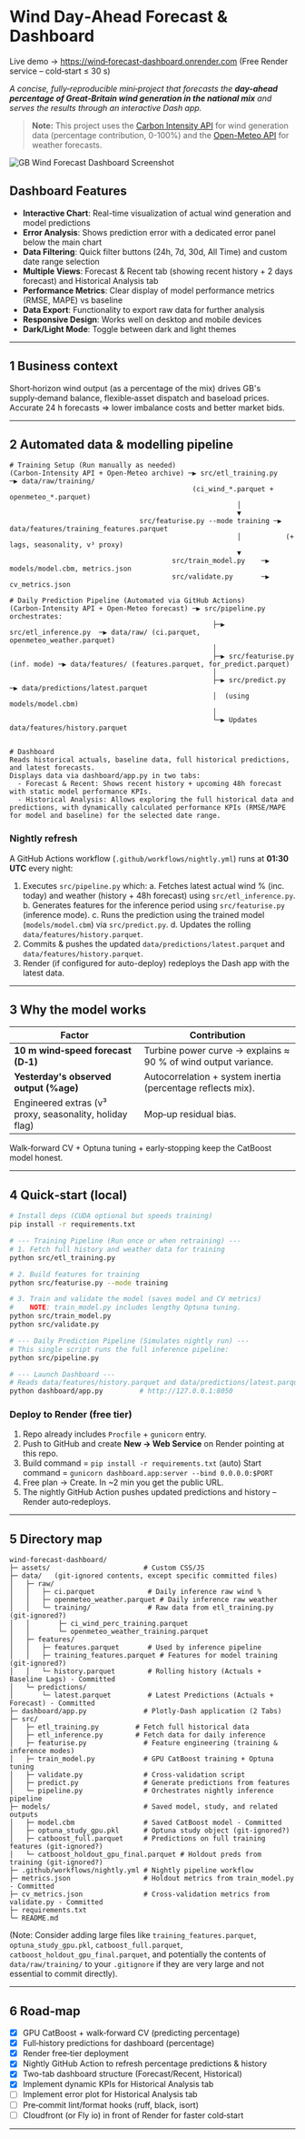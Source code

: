 # Wind Day‑Ahead Forecast & Dashboard

Live demo → [https://wind‑forecast-dashboard.onrender.com](https://wind‑forecast-dashboard.onrender.com)  (Free Render service – cold‑start ≤ 30 s)

*A concise, fully‑reproducible mini‑project that forecasts the **day‑ahead percentage of Great‑Britain wind generation in the national mix** and serves the results through an interactive Dash app.*

> **Note:** This project uses the [Carbon Intensity API](https://carbonintensity.org.uk/) for wind generation data (percentage contribution, 0-100%) and the [Open-Meteo API](https://open-meteo.com/) for weather forecasts.

![GB Wind Forecast Dashboard Screenshot](docs/images/dashboard.png)

## Dashboard Features

- **Interactive Chart**: Real-time visualization of actual wind generation and model predictions
- **Error Analysis**: Shows prediction error with a dedicated error panel below the main chart
- **Data Filtering**: Quick filter buttons (24h, 7d, 30d, All Time) and custom date range selection
- **Multiple Views**: Forecast & Recent tab (showing recent history + 2 days forecast) and Historical Analysis tab
- **Performance Metrics**: Clear display of model performance metrics (RMSE, MAPE) vs baseline
- **Data Export**: Functionality to export raw data for further analysis
- **Responsive Design**: Works well on desktop and mobile devices
- **Dark/Light Mode**: Toggle between dark and light themes

---

## 1  Business context

Short‑horizon wind output (as a percentage of the mix) drives GB's supply‑demand balance, flexible‑asset dispatch and baseload prices. Accurate 24 h forecasts ⇒ lower imbalance costs and better market bids.

---

## 2  Automated data & modelling pipeline

```text
# Training Setup (Run manually as needed)
(Carbon‑Intensity API + Open‑Meteo archive) ─▶ src/etl_training.py   ─▶ data/raw/training/
                                             (ci_wind_*.parquet + openmeteo_*.parquet)
                                                        │
                                                        ▼
                                src/featurise.py --mode training ─▶ data/features/training_features.parquet
                                                        │           (+ lags, seasonality, v³ proxy)
                                                        ▼
                                        src/train_model.py    ─▶ models/model.cbm, metrics.json
                                        src/validate.py       ─▶ cv_metrics.json

# Daily Prediction Pipeline (Automated via GitHub Actions)
(Carbon‑Intensity API + Open‑Meteo forecast) ─▶ src/pipeline.py orchestrates:
                                                  ├─▶ src/etl_inference.py  ─▶ data/raw/ (ci.parquet, openmeteo_weather.parquet)
                                                  │
                                                  ├─▶ src/featurise.py (inf. mode) ─▶ data/features/ (features.parquet, for_predict.parquet)
                                                  │
                                                  ├─▶ src/predict.py    ─▶ data/predictions/latest.parquet
                                                  │  (using models/model.cbm)
                                                  │
                                                  └─▶ Updates data/features/history.parquet


# Dashboard
Reads historical actuals, baseline data, full historical predictions, and latest forecasts.
Displays data via dashboard/app.py in two tabs:
  - Forecast & Recent: Shows recent history + upcoming 48h forecast with static model performance KPIs.
  - Historical Analysis: Allows exploring the full historical data and predictions, with dynamically calculated performance KPIs (RMSE/MAPE for model and baseline) for the selected date range.
```

### Nightly refresh

A GitHub Actions workflow (`.github/workflows/nightly.yml`) runs at **01:30 UTC** every night:

1. Executes `src/pipeline.py` which:
    a. Fetches latest actual wind % (inc. today) and weather (history + 48h forecast) using `src/etl_inference.py`.
    b. Generates features for the inference period using `src/featurise.py` (inference mode).
    c. Runs the prediction using the trained model (`models/model.cbm`) via `src/predict.py`.
    d. Updates the rolling `data/features/history.parquet`.
2. Commits & pushes the updated `data/predictions/latest.parquet` and `data/features/history.parquet`.
3. Render (if configured for auto-deploy) redeploys the Dash app with the latest data.

---

## 3  Why the model works

| Factor                                                  | Contribution                                                  |
| ------------------------------------------------------- | ------------------------------------------------------------- |
| **10 m wind‑speed forecast (D‑1)**                      | Turbine power curve → explains ≈ 90 % of wind output variance. |
| **Yesterday's observed output (%age)**                  | Autocorrelation + system inertia (percentage reflects mix).   |
| Engineered extras (v³ proxy, seasonality, holiday flag) | Mop‑up residual bias.                                         |

Walk‑forward CV + Optuna tuning + early‑stopping keep the CatBoost model honest.

---

## 4  Quick‑start (local)

```bash
# Install deps (CUDA optional but speeds training)
pip install -r requirements.txt

# --- Training Pipeline (Run once or when retraining) ---
# 1. Fetch full history and weather data for training
python src/etl_training.py

# 2. Build features for training
python src/featurise.py --mode training

# 3. Train and validate the model (saves model and CV metrics)
#    NOTE: train_model.py includes lengthy Optuna tuning.
python src/train_model.py
python src/validate.py

# --- Daily Prediction Pipeline (Simulates nightly run) ---
# This single script runs the full inference pipeline:
python src/pipeline.py

# --- Launch Dashboard ---
# Reads data/features/history.parquet and data/predictions/latest.parquet
python dashboard/app.py         # http://127.0.0.1:8050
```

### Deploy to Render (free tier)

1. Repo already includes `Procfile` + `gunicorn` entry.
2. Push to GitHub and create **New → Web Service** on Render pointing at this repo.
3. Build command = `pip install -r requirements.txt` (auto)
   Start command = `gunicorn dashboard.app:server --bind 0.0.0.0:$PORT`
4. Free plan → Create. In ~2 min you get the public URL.
5. The nightly GitHub Action pushes updated predictions and history – Render auto‑redeploys.

---

## 5  Directory map

```text
wind‑forecast‑dashboard/
├─ assets/                       # Custom CSS/JS
├─ data/   (git‑ignored contents, except specific committed files)
│   ├─ raw/
│   │   ├─ ci.parquet             # Daily inference raw wind %
│   │   ├─ openmeteo_weather.parquet # Daily inference raw weather
│   │   └─ training/              # Raw data from etl_training.py (git‑ignored?)
│   │       ├─ ci_wind_perc_training.parquet
│   │       └─ openmeteo_weather_training.parquet
│   ├─ features/
│   │   ├─ features.parquet       # Used by inference pipeline
│   │   ├─ training_features.parquet # Features for model training (git‑ignored?)
│   │   └─ history.parquet        # Rolling history (Actuals + Baseline Lags) - Committed
│   └─ predictions/
│       └─ latest.parquet         # Latest Predictions (Actuals + Forecast) - Committed
├─ dashboard/app.py              # Plotly‑Dash application (2 Tabs)
├─ src/
│   ├─ etl_training.py         # Fetch full historical data
│   ├─ etl_inference.py        # Fetch data for daily inference
│   ├─ featurise.py              # Feature engineering (training & inference modes)
│   ├─ train_model.py            # GPU CatBoost training + Optuna tuning
│   ├─ validate.py               # Cross-validation script
│   ├─ predict.py                # Generate predictions from features
│   └─ pipeline.py               # Orchestrates nightly inference pipeline
├─ models/                       # Saved model, study, and related outputs
│   ├─ model.cbm                 # Saved CatBoost model - Committed
│   ├─ optuna_study_gpu.pkl      # Optuna study object (git‑ignored?)
│   ├─ catboost_full.parquet     # Predictions on full training features (git‑ignored?)
│   └─ catboost_holdout_gpu_final.parquet # Holdout preds from training (git‑ignored?)
├─ .github/workflows/nightly.yml # Nightly pipeline workflow
├─ metrics.json                  # Holdout metrics from train_model.py - Committed
├─ cv_metrics.json               # Cross-validation metrics from validate.py - Committed
├─ requirements.txt
└─ README.md
```
(Note: Consider adding large files like `training_features.parquet`, `optuna_study_gpu.pkl`, `catboost_full.parquet`, `catboost_holdout_gpu_final.parquet`, and potentially the contents of `data/raw/training/` to your `.gitignore` if they are very large and not essential to commit directly). 

---

## 6  Road‑map

* [x] GPU CatBoost + walk‑forward CV (predicting percentage)
* [x] Full‑history predictions for dashboard (percentage)
* [x] Render free‑tier deployment
* [x] Nightly GitHub Action to refresh percentage predictions & history
* [x] Two-tab dashboard structure (Forecast/Recent, Historical)
* [x] Implement dynamic KPIs for Historical Analysis tab
* [ ] Implement error plot for Historical Analysis tab
* [ ] Pre‑commit lint/format hooks (ruff, black, isort)
* [ ] Cloudfront (or Fly io) in front of Render for faster cold‑start

---
